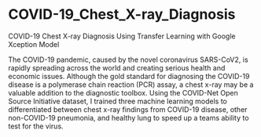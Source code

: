# COVID-19_Chest_X-ray_Diagnosis
COVID-19 Chest X-ray Diagnosis Using Transfer Learning with Google Xception Model

The COVID-19 pandemic, caused by the novel coronavirus SARS-CoV2, is rapidly spreading across the world and creating serious health and economic issues. Although the gold standard for diagnosing the COVID-19 disease is a polymerase chain reaction (PCR) assay, a chest x-ray may be a valuable addition to the diagnostic toolbox.
Using the COVID-Net Open Source Initiative dataset, I trained three machine learning models to differentiated between chest x-ray findings from COVID-19 disease, other non-COVID-19 pneumonia, and healthy lung to speed up a teams ability to test for the virus. 

